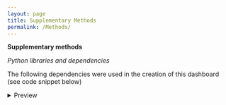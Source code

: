 ```yaml
---
layout: page
title: Supplementary Methods
permalink: /Methods/
---
```


__Supplementary methods__

*Python libraries and dependencies*

The following dependencies were used in the creation of this dashboard (see code snippet below)

<details>
<summary>Preview</summary>

<figure class="highlight">
    <pre>
        <code class="language-ruby" data-lang="ruby">
        <span class="nb">puts</span> <span class="s1">'Expanded message'</span>
        </code>
    </pre>
</figure>

*Data pre-processing*

Following anonymisation, referral data was uploaded as a pandas dataframe. Redundant columns, duplicates and erroneous entries were removed and all dates and times were transformed to python date-time data-types for further manipulation. Specialist working diagnoses are designated by the on-call neurosurgical registrar when receiving the referral and include a total of 138 different options. The diagnosis is based on the information received at the point of the referral and may be modified as further information is shared or after senior review. Specialist diagnoses were aggregated into 13 primary diagnostic categories: brain tumour, cauda equina syndrome, congenital, subdural haematoma, cranial trauma, degenerative spine, hydrocephalus, infection, spinal trauma, stroke, neurovascular and ‘not neurosurgical’ (Supplementary Appendix). 






